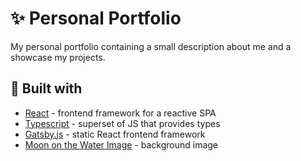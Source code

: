 # ✨ Personal Portfolio

My personal portfolio containing a small description about me and a showcase my projects.

## 🔨 Built with

- [React](https://reactjs.org/) - frontend framework for a reactive SPA
- [Typescript](https://www.typescriptlang.org/) - superset of JS that provides types
- [Gatsby.js](https://www.gatsbyjs.com/) - static React frontend framework
- [Moon on the Water Image](https://dm0qx8t0i9gc9.cloudfront.net/thumbnails/video/SPx5Yus/videoblocks-full-moon-at-night-reflecting-on-the-water-alpha-channel-moonlight-bright-sea-reflection-clear-big-distinct-moon-glowing-over-the-ocean-in-eerie-night-scene_siqtxmkiu_thumbnail-1080_01.png) - background image

<!-- https://i.pinimg.com/originals/4a/85/9d/4a859d6b59c27545501cdcb1d2e6749f.jpg -->

